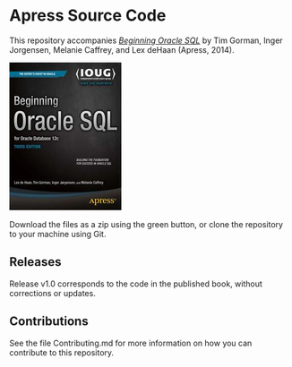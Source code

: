 # Apress Source Code

This repository accompanies [*Beginning Oracle SQL*](http://www.apress.com/9781430265566) by Tim Gorman, Inger Jorgensen, Melanie Caffrey, and Lex deHaan (Apress, 2014).

![Cover image](9781430265566.jpg)

Download the files as a zip using the green button, or clone the repository to your machine using Git.

## Releases

Release v1.0 corresponds to the code in the published book, without corrections or updates.

## Contributions

See the file Contributing.md for more information on how you can contribute to this repository.
